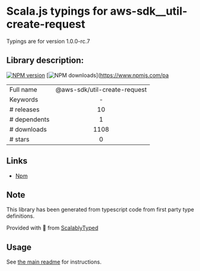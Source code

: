 
# Scala.js typings for aws-sdk__util-create-request

Typings are for version 1.0.0-rc.7

## Library description:
[![NPM version](https://img.shields.io/npm/v/@aws-sdk/util-create-request/preview.svg)](https://www.npmjs.com/package/@aws-sdk/util-create-request) [![NPM downloads](https://img.shields.io/npm/dm/@aws-sdk/util-create-request.svg)](https://www.npmjs.com/pa

|                    |                 |
| ------------------ | :-------------: |
| Full name          | @aws-sdk/util-create-request |
| Keywords           | - |
| # releases         | 10 |
| # dependents       | 1 |
| # downloads        | 1108 |
| # stars            | 0 |

## Links
- [Npm](https://www.npmjs.com/package/%40aws-sdk%2Futil-create-request)
    


## Note
This library has been generated from typescript code from first party type definitions.

Provided with :purple_heart: from [ScalablyTyped](https://github.com/oyvindberg/ScalablyTyped)

## Usage
See [the main readme](../../readme.md) for instructions.



